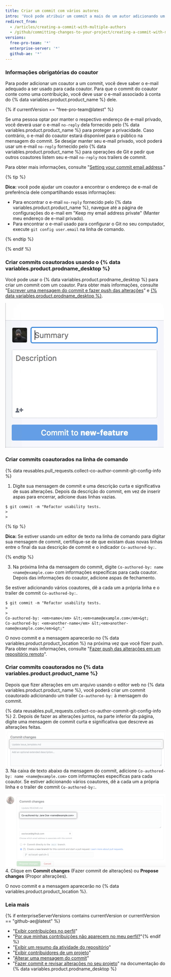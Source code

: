 ```yaml
---
title: Criar um commit com vários autores
intro: 'Você pode atribuir um commit a mais de um autor adicionando um ou mais trailers "Co-authored-by" à mensagem do commit. Os commits de autoria conjunta são visíveis em {% data variables.product.product_name %}{% if enterpriseServerVersions contains currentVersion or currentVersion == "github-ae@latest" %} e podem ser incluídos no gráfico de contribuições do perfil e nas estatísticas do repositório{% endif %}.'
redirect_from:
  - /articles/creating-a-commit-with-multiple-authors
  - /github/committing-changes-to-your-project/creating-a-commit-with-multiple-authors
versions:
  free-pro-team: '*'
  enterprise-server: '*'
  github-ae: '*'
---
```


### Informações obrigatórias do coautor

Para poder adicionar um coautor a um commit, você deve saber o e-mail adequado a ser usado para cada coautor. Para que o commit do coautor conte como uma contribuição, você deve usar o e-mail associado à conta do {% data variables.product.product_name %} dele.

{% if currentVersion == "free-pro-team@latest" %}

Se uma pessoa optar por manter o respectivo endereço de e-mail privado, você deverá usar o e-mail `no-reply` dela fornecido pelo {% data variables.product.product_name %} para proteger a privacidade. Caso contrário, o e-mail do coautor estará disponível para o público na mensagem do commit. Se desejar manter seu e-mail privado, você poderá usar um e-mail `no-reply` fornecido pelo {% data variables.product.product_name %} para operações de Git e pedir que outros coautores listem seu e-mail `no-reply` nos trailers de commit.

Para obter mais informações, consulte "[Setting your commit email address](/articles/setting-your-commit-email-address)."

  {% tip %}

  **Dica:** você pode ajudar um coautor a encontrar o endereço de e-mail de preferência dele compartilhando essas informações:
  - Para encontrar o e-mail `no-reply` fornecido pelo {% data variables.product.product_name %}, navegue até a página de configurações do e-mail em "Keep my email address private" (Manter meu endereço de e-mail privado).
  - Para encontrar o e-mail usado para configurar o Git no seu computador, execute `git config user.email` na linha de comando.

  {% endtip %}

{% endif %}

### Criar commits coautorados usando o {% data variables.product.prodname_desktop %}

Você pode usar o {% data variables.product.prodname_desktop %} para criar um commit com um coautor. Para obter mais informações, consulte "[Escrever uma mensagem do commit e fazer push das alterações](/desktop/contributing-to-projects/committing-and-reviewing-changes-to-your-project#4-write-a-commit-message-and-push-your-changes)" e [{% data variables.product.prodname_desktop %}](https://desktop.github.com).

![Adicionar um coautor à mensagem do commit](/assets/images/help/desktop/co-authors-demo-hq.gif)

### Criar commits coautorados na linha de comando

{% data reusables.pull_requests.collect-co-author-commit-git-config-info %}

1. Digite sua mensagem de commit e uma descrição curta e significativa de suas alterações. Depois da descrição do commit, em vez de inserir aspas para encerrar, adicione duas linhas vazias.
  ```shell
  $ git commit -m "Refactor usability tests.
  >
  >
  ```
  {% tip %}

  **Dica:** Se estiver usando um editor de texto na linha de comando para digitar sua mensagem de commit, certifique-se de que existam duas novas linhas entre o final da sua descrição de commit e o indicador `Co-authored-by:`.

  {% endtip %}

3. Na próxima linha da mensagem do commit, digite `Co-authored-by: name <name@example.com>` com informações específicas para cada coautor. Depois das informações do coautor, adicione aspas de fechamento.

  Se estiver adicionando vários coautores, dê a cada um a própria linha e o trailer de commit `Co-authored-by:`.
  ```shell
  $ git commit -m "Refactor usability tests.
  >
  >
  Co-authored-by: <em>name</em> &lt;<em>name@example.com</em>&gt;
  Co-authored-by: <em>another-name</em> &lt;<em>another-name@example.com</em>&gt;"
  ```

O novo commit e a mensagem aparecerão no {% data variables.product.product_location %} na próxima vez que você fizer push. Para obter mais informações, consulte "[Fazer push das alterações em um repositório remoto](/github/getting-started-with-github/pushing-commits-to-a-remote-repository/)".

### Criar commits coautorados no {% data variables.product.product_name %}

Depois que fizer alterações em um arquivo usando o editor web no {% data variables.product.product_name %}, você poderá criar um commit coautorado adicionando um trailer `Co-authored-by:` à mensagem do commit.

{% data reusables.pull_requests.collect-co-author-commit-git-config-info %}
2. Depois de fazer as alterações juntos, na parte inferior da página, digite uma mensagem de commit curta e significativa que descreve as alterações feitas. ![Mensagem do commit para sua alteração](/assets/images/help/repository/write-commit-message-quick-pull.png)
3. Na caixa de texto abaixo da mensagem do commit, adicione `Co-authored-by: name <name@example.com>` com informações específicas para cada coautor. Se estiver adicionando vários coautores, dê a cada um a própria linha e o trailer de commit `Co-authored-by:`.

  ![Exemplo de trailer de coautor da mensagem do commit na segunda caixa de texto da mensagem do commit](/assets/images/help/repository/write-commit-message-co-author-trailer.png)
4. Clique em **Commit changes** (Fazer commit de alterações) ou **Propose changes** (Propor alterações).

O novo commit e a mensagem aparecerão no {% data variables.product.product_location %}.

### Leia mais
{% if enterpriseServerVersions contains currentVersion or currentVersion == "github-ae@latest" %}
- "[Exibir contribuições no perfil](/articles/viewing-contributions-on-your-profile)"
- "[Por que minhas contribuições não aparecem no meu perfil?](/articles/why-are-my-contributions-not-showing-up-on-my-profile)"{% endif %}
- "[Exibir um resumo da atividade do repositório](/articles/viewing-a-summary-of-repository-activity)"
- "[Exibir contribuidores de um projeto](/articles/viewing-a-projects-contributors)"
- "[Alterar uma mensagem do commit](/articles/changing-a-commit-message)"
- "[Fazer commit e revisar alterações no seu projeto](/desktop/contributing-to-projects/committing-and-reviewing-changes-to-your-project#4-write-a-commit-message-and-push-your-changes)" na documentação do {% data variables.product.prodname_desktop %}
